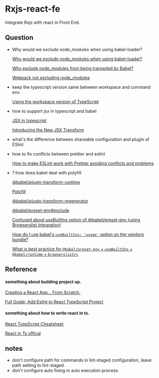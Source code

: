 # Rxjs-react-fe

Integrate Rxjs with react in Front End.

## Question

- Why would we exclude node_modules when using babel-loader?

  [Why would we exclude node_modules when using babel-loader?](https://stackoverflow.com/questions/54156617/why-would-we-exclude-node-modules-when-using-babel-loader)

  [Why exclude node_modules from being transpiled by Babel?](https://stackoverflow.com/questions/66001749/why-exclude-node-modules-from-being-transpiled-by-babel)

  [Webpack not excluding node_modules](https://stackoverflow.com/questions/33001237/webpack-not-excluding-node-modules)

- keep the typescript version same between workspace and command env.

  [Using the workspace version of TypeScript](https://code.visualstudio.com/docs/typescript/typescript-compiling#_using-newer-typescript-versions)

- how to support jsx in typescript and babel

  [JSX in typescript](https://www.typescriptlang.org/docs/handbook/jsx.html)

  [Introducing the New JSX Transform](https://legacy.reactjs.org/blog/2020/09/22/introducing-the-new-jsx-transform.html)

- what's the difference between shareable configuration and plugin of ESlint

- how to fix conflicts between prettier and eslint

  [How to make ESLint work with Prettier avoiding conflicts and problems](https://dev.to/studio_m_song/how-to-make-eslint-work-with-prettier-avoiding-conflicts-and-problems-57pi)

- ?:how does babel deal with polyfill

  [@babel/plugin-transform-runtime](https://babeljs.io/docs/babel-plugin-transform-runtime#technical-details)

  [Polyfill](https://babeljs.io/docs/usage#polyfill)

  [@babel/plugin-transform-regenerator](https://babeljs.io/docs/babel-plugin-transform-regenerator)

  [@babel/preset-env#exclude](https://babeljs.io/docs/babel-preset-env.html#exclude)

  [Confused about useBuiltIns option of @babel/preset-env (using Browserslist Integration)](https://stackoverflow.com/questions/52625979/confused-about-usebuiltins-option-of-babel-preset-env-using-browserslist-integ)

  [How do I use babel's `useBuiltIns: 'usage'` option on the vendors bundle?](https://stackoverflow.com/questions/52407499/how-do-i-use-babels-usebuiltins-usage-option-on-the-vendors-bundle)

  [What is best practice for `@babel/preset-env` + `useBuiltIns` + `@babel/runtime` + `browserslistrc`](https://stackoverflow.com/questions/63231564/what-is-best-practice-for-babel-preset-env-usebuiltins-babel-runtime)

## Reference

#### something about building project up.

[Creating a React App… From Scratch.](https://medium.com/@JedaiSaboteur/creating-a-react-app-from-scratch-f3c693b84658)

[Full Guide: Add Eslint to React TypeScript Project](https://levelup.gitconnected.com/full-guide-add-eslint-to-react-typescript-project-406618192b9)

#### something about how to write react in ts.

[React TypeScript Cheatsheet](https://react-typescript-cheatsheet.netlify.app/docs/basic/getting-started/basic_type_example)

[React in Ts offical](https://www.typescriptlang.org/docs/handbook/react.html)

## notes

- don't configure path for commands in lint-staged configuration, leave path setting to lint-staged.
- don't configure auto fixing in auto execution process.
